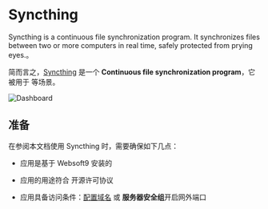 # Syncthing

Syncthing is a continuous file synchronization program. It synchronizes files between two or more computers in real time, safely protected from prying eyes.。  

简而言之，[Syncthing](https://syncthing.net/) 是一个 **Continuous file synchronization program**，它被用于  等场景。   


![Dashboard](https://libs.websoft9.com/Websoft9/DocsPicture/zh/syncthing/syncthing-gui-websoft9.png)


## 准备

在参阅本文档使用 Syncthing 时，需要确保如下几点：

- 应用是基于 Websoft9 安装的

- 应用的用途符合 [](https://some_license_url) 开源许可协议

- 应用具备访问条件：[配置域名](./guide/appsetdomain) 或 **服务器安全组**开启网外端口
